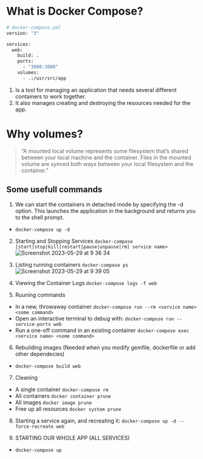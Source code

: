 # What is Docker Compose? 

```bash
# docker-compose.yml
version: "3"

services:
  web:
    build: .
    ports:
      - "3000:3000"
    volumes:
      - .:/usr/src/app
```

1. Is a tool for managing an application that needs several different containers to work together.
2. It also manages creating and destroying the resources needed for the app.

# Why volumes?
> “A mounted local volume represents some filesystem that’s shared between your local machine and the
container. Files in the mounted volume are synced both ways between your local filesystem and the
container.”


## Some usefull commands
1. We can start the containers in detached mode by specifying the -d option. This launches the application in the background and returns you to the shell prompt.
- `docker-compose up -d`

2. Starting and Stopping Services `docker-compose [start|stop|kill|restart|pause|unpause|rm] service name>`
![Screenshot 2023-05-29 at 9 36 34](https://github.com/daniel-enqz/ruby-corners-100/assets/72522628/664a75bb-041c-4d98-8f87-e6fd978fb1b0)

3. Listing running containers `docker-compose ps`
![Screenshot 2023-05-29 at 9 39 05](https://github.com/daniel-enqz/ruby-corners-100/assets/72522628/4e1e6ffb-7022-460c-b61a-63db05234c36)

4. Viewing the Container Logs `docker-compose logs -f web` 

5. Ruuning commands
- In a new, throwaway container `docker-compose run --rm <service name> <some command>`
- Open an interactive terminal to debug with: `docker-compose run --service-ports web`
- Run a one-off command in an existing container `docker-compose exec <service name> <some command>`

6. Rebuilding images (Needed when you modify gemfile, dockerfile or add other dependecies)
- `docker-compose build web`

7. Cleaning
- A single container `docker-compose rm`
- All containers `docker container prune`
- All images `docker image prune`
- Free up all resources `docker system prune`

8. Starting a service again, and recreating it: `docker-compose up -d --force-recreate web`

9. STARTING OUR WHOLE APP (ALL SERVICES)
- `docker-compose up`
